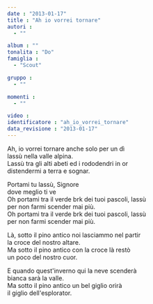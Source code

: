 ```yaml
---
date : "2013-01-17"
title : "Ah io vorrei tornare"
autori : 
  - ""

album : ""
tonalita : "Do"
famiglia : 
  - "Scout"

gruppo : 
  - ""

momenti : 
  - ""

video : 
identificatore : "ah_io_vorrei_tornare"
data_revisione : "2013-01-17"
---
```

  
  
Ah, io vorrei tornare anche solo per un dì  
lassù nella valle alpina.  
Lassù tra gli alti abeti ed i rododendri in or  
distendermi a terra e sognar.   
  
  
Portami tu lassù, Signore  
dove meglio ti ve  
Oh portami tra il verde brk dei tuoi pascoli, lassù  
per non farmi scender mai più.   
Oh portami tra il verde brk dei tuoi pascoli, lassù  
per non farmi scender mai più.   
  
  
  
Là, sotto il pino antico noi lasciammo nel partir  
la croce del nostro altare.  
Ma sotto il pino antico con la croce là restò  
un poco del nostro cuor.  
  
  
E quando quest'inverno qui la neve scenderà  
bianca sarà la valle.  
Ma sotto il pino antico un bel giglio orirà  
il giglio dell'esplorator.  
  
